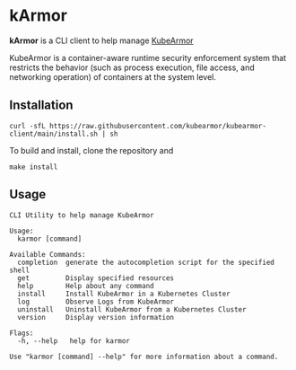 # kArmor

**kArmor** is a CLI client to help manage [KubeArmor](github.com/kubearmor/KubeArmor)

KubeArmor is a container-aware runtime security enforcement system that
restricts the behavior (such as process execution, file access, and networking
operation) of containers at the system level.

## Installation

```
curl -sfL https://raw.githubusercontent.com/kubearmor/kubearmor-client/main/install.sh | sh
```

To build and install, clone the repository and
```
make install
```

## Usage

```
CLI Utility to help manage KubeArmor

Usage:
  karmor [command]

Available Commands:
  completion  generate the autocompletion script for the specified shell
  get         Display specified resources
  help        Help about any command
  install     Install KubeArmor in a Kubernetes Cluster
  log         Observe Logs from KubeArmor
  uninstall   Uninstall KubeArmor from a Kubernetes Cluster
  version     Display version information

Flags:
  -h, --help   help for karmor

Use "karmor [command] --help" for more information about a command.
```